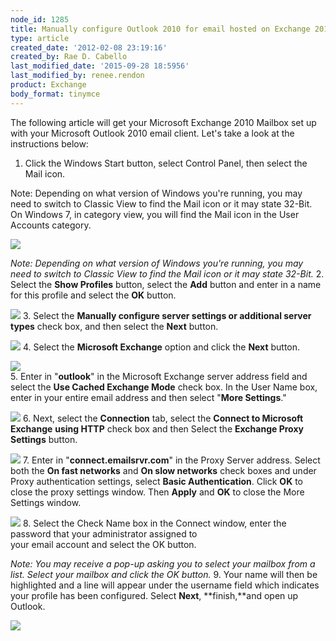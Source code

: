 ```yaml
---
node_id: 1285
title: Manually configure Outlook 2010 for email hosted on Exchange 2010
type: article
created_date: '2012-02-08 23:19:16'
created_by: Rae D. Cabello
last_modified_date: '2015-09-28 18:5956'
last_modified_by: renee.rendon
product: Exchange
body_format: tinymce
---
```


The following article will get your Microsoft Exchange 2010 Mailbox set
up with your Microsoft Outlook 2010 email client. Let's take a look at
the instructions below:
1. Click the Windows Start button, select Control Panel, then select
the Mail icon.

Note: Depending on what version of Windows you're running, you may need
to switch to Classic View to find the Mail icon or it may state 32-Bit. 
On Windows 7, in category view, you will find the Mail icon in the User
Accounts category.

![](http://c965993.r93.cf2.rackcdn.com/(E%26A)Outlook2010ExchangeTwo.png) 

*Note: Depending on what version of Windows you're running, you may need
to switch to Classic View to find the Mail icon or it may state
32-Bit.* 
2. Select the **Show Profiles** button, select the **Add** button and
enter in a name for this profile and select the **OK** button.

![](http://c965993.r93.cf2.rackcdn.com/(E%26A)Outlook2010Exchange4.png) 
3. Select the **Manually configure server settings or additional server
types** check box, and then select the **Next** button.

![](http://c965993.r93.cf2.rackcdn.com/(E%26A)Outlook2010Exchange50.png) 
4. Select the **Microsoft Exchange** option and click
the **Next** button.

![](http://c965993.r93.cf2.rackcdn.com/(E%26A)Outlook2010Exchange6.png)  
5. Enter in "**outlook**" in the Microsoft Exchange server address
field and select the **Use Cached Exchange Mode** check box. In the User
Name box, enter in your entire email address and then select "**More
Settings**."

![](http://c4413634.r34.cf2.rackcdn.com/(E%26A)Outlook2010WithExchange2010.png) 
6. Next, select the **Connection** tab, select the **Connect to
Microsoft Exchange** **using HTTP** check box and then Select
the **Exchange Proxy Settings** button.

![](http://c965993.r93.cf2.rackcdn.com/(E%26A)Outlook2010Exchange8.png) 
7. Enter in "**connect.emailsrvr.com**" in the Proxy Server address.
Select both the **On fast networks** and **On slow networks** check
boxes and under Proxy authentication settings, select **Basic
Authentication**.  Click **OK** to close the proxy settings window. Then
**Apply** and **OK** to close the More Settings window. 

![](http://c4413634.r34.cf2.rackcdn.com/(E%26A)Outlook2010WithExchange20102.png) 
8. Select the Check Name box in the Connect window, enter the password
that your administrator assigned to\
 your email account and select the OK button.

*Note: You may receive a pop-up asking you to select your mailbox from a
list. Select your mailbox and click the OK button.* 
9. Your name will then be highlighted and a line will appear under the
username field which indicates your profile has been configured. Select
**Next**, **finish,**and open up Outlook.

![](http://c4413634.r34.cf2.rackcdn.com/(E%26A)Outlook2010WithExchange20103.png)

